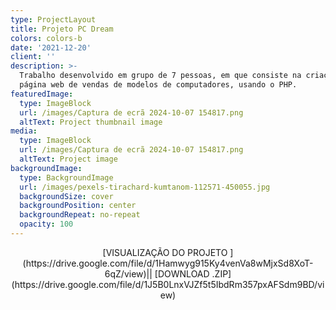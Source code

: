 ```yaml
---
type: ProjectLayout
title: Projeto PC Dream
colors: colors-b
date: '2021-12-20'
client: ''
description: >-
  Trabalho desenvolvido em grupo de 7 pessoas, em que consiste na criação de uma
  página web de vendas de modelos de computadores, usando o PHP.
featuredImage:
  type: ImageBlock
  url: /images/Captura de ecrã 2024-10-07 154817.png
  altText: Project thumbnail image
media:
  type: ImageBlock
  url: /images/Captura de ecrã 2024-10-07 154817.png
  altText: Project image
backgroundImage:
  type: BackgroundImage
  url: /images/pexels-tirachard-kumtanom-112571-450055.jpg
  backgroundSize: cover
  backgroundPosition: center
  backgroundRepeat: no-repeat
  opacity: 100
---
```

<div style="text-align: center">[VISUALIZAÇÃO DO PROJETO  ](https://drive.google.com/file/d/1Hamwyg915Ky4venVa8wMjxSd8XoT-6qZ/view)||  [DOWNLOAD .ZIP](https://drive.google.com/file/d/1J5B0LnxVJZf5t5IbdRm357pxAFSdm9BD/view)</div>

<div style="text-align: center"></div>

